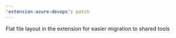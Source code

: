 ```yaml
---
'extension-azure-devops': patch
---
```


Flat file layout in the extension for easier migration to shared tools
